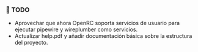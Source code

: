 ### 🚧 **TODO**

- Aprovechar que ahora OpenRC soporta servicios de usuario para ejecutar pipewire y wireplumber como servicios.
- Actualizar help.pdf y añadir documentación básica sobre la estructura del proyecto.

